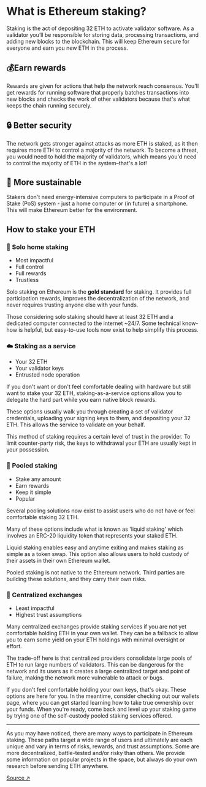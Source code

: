 # What is Ethereum staking?

Staking is the act of depositing 32 ETH to activate validator software. As a validator you’ll be responsible for storing data, processing transactions, and adding new blocks to the blockchain. This will keep Ethereum secure for everyone and earn you new ETH in the process.

## 💰Earn rewards

Rewards are given for actions that help the network reach consensus. You'll get rewards for running software that properly batches transactions into new blocks and checks the work of other validators because that's what keeps the chain running securely.

## 🔒 Better security

The network gets stronger against attacks as more ETH is staked, as it then requires more ETH to control a majority of the network. To become a threat, you would need to hold the majority of validators, which means you'd need to control the majority of ETH in the system–that's a lot!

## 🌿 More sustainable

Stakers don't need energy-intensive computers to participate in a Proof of Stake (PoS) system - just a home computer or (in future) a smartphone. This will make Ethereum better for the environment.

## How to stake your ETH

### 🏡 Solo home staking

- Most impactful
- Full control
- Full rewards
- Trustless

Solo staking on Ethereum is the **gold standard** for staking. It provides full participation rewards, improves the decentralization of the network, and never requires trusting anyone else with your funds.

Those considering solo staking should have at least 32 ETH and a dedicated computer connected to the internet ~24/7. Some technical know-how is helpful, but easy-to-use tools now exist to help simplify this process.

### ☁️ Staking as a service

- Your 32 ETH
- Your validator keys
- Entrusted node operation

If you don't want or don't feel comfortable dealing with hardware but still want to stake your 32 ETH, staking-as-a-service options allow you to delegate the hard part while you earn native block rewards.

These options usually walk you through creating a set of validator credentials, uploading your signing keys to them, and depositing your 32 ETH. This allows the service to validate on your behalf.

This method of staking requires a certain level of trust in the provider. To limit counter-party risk, the keys to withdrawal your ETH are usually kept in your possession.

### 🪺 Pooled staking

- Stake any amount
- Earn rewards
- Keep it simple
- Popular

Several pooling solutions now exist to assist users who do not have or feel comfortable staking 32 ETH.

Many of these options include what is known as 'liquid staking' which involves an ERC-20 liquidity token that represents your staked ETH.

Liquid staking enables easy and anytime exiting and makes staking as simple as a token swap. This option also allows users to hold custody of their assets in their own Ethereum wallet.

Pooled staking is not native to the Ethereum network. Third parties are building these solutions, and they carry their own risks.

### 🏢 Centralized exchanges

- Least impactful
- Highest trust assumptions

Many centralized exchanges provide staking services if you are not yet comfortable holding ETH in your own wallet. They can be a fallback to allow you to earn some yield on your ETH holdings with minimal oversight or effort.

The trade-off here is that centralized providers consolidate large pools of ETH to run large numbers of validators. This can be dangerous for the network and its users as it creates a large centralized target and point of failure, making the network more vulnerable to attack or bugs.

If you don't feel comfortable holding your own keys, that's okay. These options are here for you. In the meantime, consider checking out our wallets page, where you can get started learning how to take true ownership over your funds. When you're ready, come back and level up your staking game by trying one of the self-custody pooled staking services offered.

---

As you may have noticed, there are many ways to participate in Ethereum staking. These paths target a wide range of users and ultimately are each unique and vary in terms of risks, rewards, and trust assumptions. Some are more decentralized, battle-tested and/or risky than others. We provide some information on popular projects in the space, but always do your own research before sending ETH anywhere.

[Source ↗](https://ethereum.org/en/staking/)
